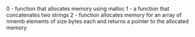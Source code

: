 0 - function that allocates memory using malloc
1 - a function that concatenates two strings
2 - function allocates memory for an array of nmemb elements of size bytes each and returns a pointer to the allocated memory
